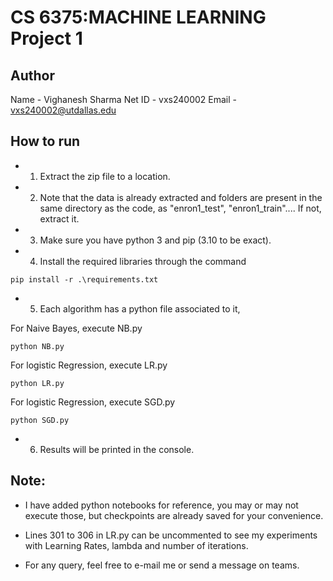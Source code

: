 # CS 6375:MACHINE LEARNING Project 1

## Author

Name - Vighanesh Sharma
Net ID - vxs240002
Email - vxs240002@utdallas.edu


## How to run

* 1. Extract the zip file to a location.

* 2. Note that the data is already extracted and folders are present in the same directory as the code, as "enron1_test", "enron1_train".... If not, extract it.

* 3. Make sure you have python 3 and pip (3.10 to be exact).

* 4. Install the required libraries through the command 
```
pip install -r .\requirements.txt
```

* 5. Each algorithm has a python file associated to it,

For Naive Bayes, execute NB.py
```
python NB.py
```
For logistic Regression, execute LR.py
```
python LR.py
```
For logistic Regression, execute SGD.py
```
python SGD.py
```

* 6. Results will be printed in the console.

## Note:

* I have added python notebooks for reference, you may or may not execute those, but checkpoints are already saved for your convenience.

* Lines 301 to 306 in LR.py can be uncommented to see my experiments with Learning Rates, lambda and number of iterations. 

* For any query, feel free to e-mail me or send a message on teams. 